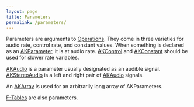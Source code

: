 ```yaml
---
layout: page
title: Parameters
permalink: /parameters/
---
```


Parameters are arguments to [Operations](/operations/).  They come in three varieties for audio rate, control rate, and constant values. When something is declared as an [AKParameter](/docs/Classes/AKParameter.html), it is at audio rate.  [AKControl](/docs/Classes/AKControl.html) and [AKConstant](/docs/Classes/AKConstant.html) should be used for slower rate variables.

[AKAudio](/docs/Classes/AKAudio.html) is a parameter usually designated as an audible signal.  [AKStereoAudio](/docs/Classes/AKStereoAudio.html) is a left and right pair of [AKAudio](/docs/Classes/AKAudio.html) signals.

An [AKArray](/docs/Classes/AKArray.html) is used for an arbitrarily long array of AKParameters.

[F-Tables](/f-tables/) are also parameters.
